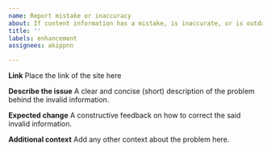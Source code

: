 ```yaml
---
name: Report mistake or inaccuracy
about: If content information has a mistake, is inaccurate, or is outdated.
title: ''
labels: enhancement
assignees: akippnn

---
```


**Link**
Place the link of the site here

**Describe the issue**
A clear and concise (short) description of the problem behind the invalid information.

**Expected change**
A constructive feedback on how to correct the said invalid information.

**Additional context**
Add any other context about the problem here.
